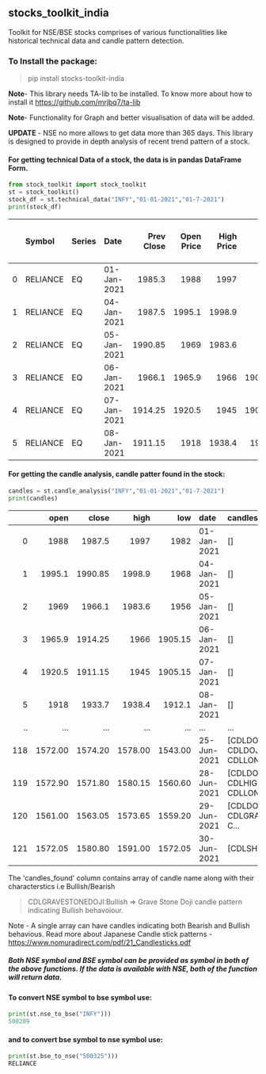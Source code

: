 ## stocks_toolkit_india
Toolkit for NSE/BSE stocks comprises of various functionalities like historical technical data and candle pattern detection.

### To Install the package: 
>pip install stocks-toolkit-india


**Note**- This library needs TA-lib to be installed. To know more about how to install it  https://github.com/mrjbq7/ta-lib

**Note**- Functionality for Graph and better visualisation of data will be added.

**UPDATE** - NSE no more allows to get data more than 365 days. This library is designed to provide in depth analysis of recent trend pattern of a stock. 

#### For getting technical Data of a stock, the data is in pandas DataFrame Form.
```python 
from stock_toolkit import stock_toolkit
st = stock_toolkit()
stock_df = st.technical_data("INFY","01-01-2021","01-7-2021")
print(stock_df)
```
|    | Symbol   | Series   | Date        |   Prev Close |   Open Price |   High Price |   Low Price |   Last Price |   Close Price |   Average Price |   Total Traded Quantity |    Turnover |   No. of Trades |   Deliverable Qty |   % Dly Qt to Traded Qty |
|---:|:---------|:---------|:------------|-------------:|-------------:|-------------:|------------:|-------------:|--------------:|----------------:|------------------------:|------------:|----------------:|------------------:|-------------------------:|
|  0 | RELIANCE | EQ       | 01-Jan-2021 |      1985.3  |       1988   |       1997   |     1982    |      1988    |       1987.5  |         1989.5  |             4.622e+06   | 9.19548e+09 |          139680 |       1.01331e+06 |                    21.92 |
|  1 | RELIANCE | EQ       | 04-Jan-2021 |      1987.5  |       1995.1 |       1998.9 |     1968    |      1990.25 |       1990.85 |         1982.61 |             1.1313e+07  | 2.24292e+10 |          316871 |       3.8696e+06  |                    34.2  |
|  2 | RELIANCE | EQ       | 05-Jan-2021 |      1990.85 |       1969   |       1983.6 |     1956    |      1965    |       1966.1  |         1968.87 |             1.11328e+07 | 2.1919e+10  |          300233 |       5.20805e+06 |                    46.78 |
|  3 | RELIANCE | EQ       | 06-Jan-2021 |      1966.1  |       1965.9 |       1966   |     1905.15 |      1915.5  |       1914.25 |         1928.17 |             2.14143e+07 | 4.12904e+10 |          659284 |       9.0381e+06  |                    42.21 |
|  4 | RELIANCE | EQ       | 07-Jan-2021 |      1914.25 |       1920.5 |       1945   |     1905.15 |      1912.8  |       1911.15 |         1919.86 |             1.49184e+07 | 2.86413e+10 |          454695 |       6.45266e+06 |                    43.25 |
|  5 | RELIANCE | EQ       | 08-Jan-2021 |      1911.15 |       1918   |       1938.4 |     1912.1  |      1934    |       1933.7  |         1923.06 |             1.27098e+07 | 2.44418e+10 |          270966 |       5.30355e+06 |                    41.73 |



#### For getting the candle analysis, candle patter found in the stock:
```python
candles = st.candle_analysis("INFY","01-01-2021","01-7-2021")
print(candles)
```
|    |   open |   close |   high |     low | date        | candles_found   |
|---:|-------:|--------:|-------:|--------:|:------------|:----------------|
|  0 | 1988   | 1987.5  | 1997   | 1982    | 01-Jan-2021 | []              |
|  1 | 1995.1 | 1990.85 | 1998.9 | 1968    | 04-Jan-2021 | []              |
|  2 | 1969   | 1966.1  | 1983.6 | 1956    | 05-Jan-2021 | []              |
|  3 | 1965.9 | 1914.25 | 1966   | 1905.15 | 06-Jan-2021 | []              |
|  4 | 1920.5 | 1911.15 | 1945   | 1905.15 | 07-Jan-2021 | []              |
|  5 | 1918   | 1933.7  | 1938.4 | 1912.1  | 08-Jan-2021 | []              |
| .. |  ...   |   ...   |   ...  |   ...   |    ...      | ...             |
| 118 | 1572.00 |  1574.20 |  1578.00 |  1543.00 |  25-Jun-2021 | [CDLDOJI:Bullish, CDLDOJISTAR:Bearish, CDLLONG... |
| 119 | 1572.90 |  1571.80 |  1580.15 |  1560.60 |  28-Jun-2021 | [CDLDOJI:Bullish, CDLHIGHWAVE:Bearish, CDLLONG... |
| 120 | 1561.00 |  1563.05 |  1573.65 |  1559.20 |  29-Jun-2021 | [CDLDOJI:Bullish, CDLGRAVESTONEDOJI:Bullish, C... |
| 121 | 1572.05 |  1580.80 |  1591.00 |  1572.05 |  30-Jun-2021 |                         [CDLSHOOTINGSTAR:Bearish] |

                                      


The 'candles_found' column contains array of candle name along with their characterstics i.e Bullish/Bearish
>CDLGRAVESTONEDOJI:Bullish => Grave Stone Doji candle pattern indicating Bullish behavoiour.

Note - A single array can have candles indicating both Bearish and Bullish behavious. Read more about Japanese Candle stick patterns - https://www.nomuradirect.com/pdf/21_Candlesticks.pdf



##### Both NSE symbol and BSE symbol can be provided as symbol in both of the above functions. If the data is available with NSE, both of the function will return data.

#### To convert NSE symbol to bse symbol use:

```python
print(st.nse_to_bse("INFY")))
500209
```

#### and to convert bse symbol to nse symbol use:
```python
print(st.bse_to_nse("500325")))
RELIANCE
```
